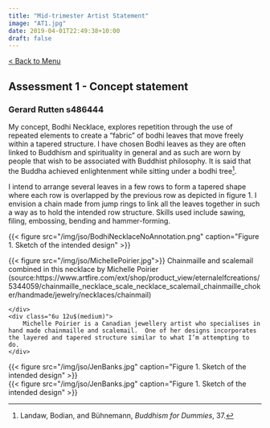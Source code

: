```yaml
---
title: "Mid-trimester Artist Statement"
image: "AT1.jpg"
date: 2019-04-01T22:49:38+10:00
draft: false
---
```

[< Back to Menu](/jso/)

## Assessment 1 - Concept statement

### Gerard Rutten s486444

My concept, Bodhi Necklace, explores repetition through the use of repeated elements to create a “fabric” of bodhi leaves that move freely within a tapered structure.  I have chosen Bodhi leaves as they are often linked to Buddhism and spirituality in general and as such are worn by people that wish to be associated with Buddhist philosophy.  It is said that the Buddha achieved enlightenment while sitting under a bodhi tree[^Buddhism].

I intend to arrange several leaves in a few rows to form a tapered shape where each row is overlapped by the previous row as depicted in figure 1.  I envision a chain made from jump rings to link all the leaves together in such a way as to hold the intended row structure.  Skills used include sawing, filing, embossing, bending and hammer-forming. 

{{< figure src="/img/jso/BodhiNecklaceNoAnnotation.png" caption="Figure 1. Sketch of the intended design" >}}

<div class="row">
    <div class="6u 12u$(medium)">
        {{< figure src="/img/jso/MichellePoirier.jpg">}}
        Chainmaille and scalemail combined in this necklace by Michelle Poirier 
(source:https://www.artfire.com/ext/shop/product_view/eternalelfcreations/5344059/chainmaille_necklace_scale_necklace_scalemail_chainmaille_choker/handmade/jewelry/necklaces/chainmail)

    </div>
    <div class="6u 12u$(medium)">
        Michelle Poirier is a Canadian jewellery artist who specialises in hand made chainmaille and scalemail.  One of her designs incorporates the layered and tapered structure similar to what I’m attempting to do.
    </div>
</div>

<div class="row">
    <div class="6u 12u$(medium)">
        {{< figure src="/img/jso/JenBanks.jpg" caption="Figure 1. Sketch of the intended design" >}}
    </div>
    <div class="6u 12u$(medium)">
        {{< figure src="/img/jso/JenBanks.jpg" caption="Figure 1. Sketch of the intended design" >}}
    </div>
</div>





[^Buddhism]: Landaw, Bodian, and Bühnemann, _Buddhism for Dummies_, 37.